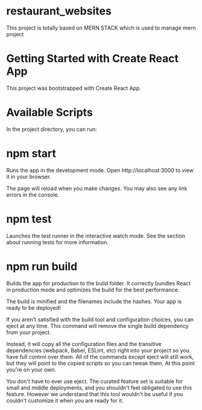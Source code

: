 # restaurant_websites
This project is totally based on MERN STACK which is used to manage mern project
# Getting Started with Create React App
This project was bootstrapped with Create React App.

# Available Scripts
In the project directory, you can run:

# npm start
Runs the app in the development mode. Open http://localhost:3000 to view it in your browser.

The page will reload when you make changes. You may also see any link errors in the console.

# npm test
Launches the test runner in the interactive watch mode. See the section about running tests for more information.

# npm run build 
Builds the app for production to the build folder. It correctly bundles React in production mode and optimizes the build for the best performance.

The build is minified and the filenames include the hashes. Your app is ready to be deployed!

If you aren't satisfied with the build tool and configuration choices, you can eject at any time. This command will remove the single build dependency from your project.

Instead, it will copy all the configuration files and the transitive dependencies (webpack, Babel, ESLint, etc) right into your project so you have full control over them. All of the commands except eject will still work, but they will point to the copied scripts so you can tweak them. At this point you're on your own.

You don't have to ever use eject. The curated feature set is suitable for small and middle deployments, and you shouldn't feel obligated to use this feature. However we understand that this tool wouldn't be useful if you couldn't customize it when you are ready for it.
